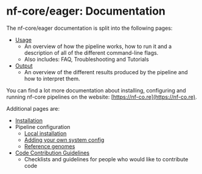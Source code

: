 # nf-core/eager: Documentation

The nf-core/eager documentation is split into the following pages:

* [Usage](usage.md)
  * An overview of how the pipeline works, how to run it and a description of all of the different command-line flags.
  * Also includes: FAQ, Troubleshooting and Tutorials
* [Output](output.md)
  * An overview of the different results produced by the pipeline and how to interpret them.

You can find a lot more documentation about installing, configuring and running nf-core pipelines on the website: [https://nf-co.re](https://nf-co.re).

Additional pages are:

* [Installation](https://nf-co.re/usage/installation)
* Pipeline configuration
  * [Local installation](https://nf-co.re/usage/local_installation)
  * [Adding your own system config](https://nf-co.re/usage/adding_own_config)
  * [Reference genomes](https://nf-co.re/usage/reference_genomes)
* [Code Contribution Guidelines](code_contribution.md)
  * Checklists and guidelines for people who would like to contribute code
  